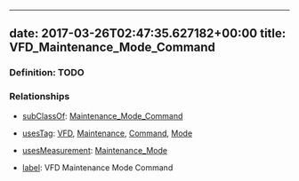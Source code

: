 
---
date: 2017-03-26T02:47:35.627182+00:00
title: VFD_Maintenance_Mode_Command
---
### Definition: TODO

### Relationships

* [subClassOf](http://www.w3.org/2000/01/rdf-schema#subClassOf): [Maintenance_Mode_Command](https://brickschema.org/schema/1.0/Brick#Maintenance_Mode_Command)

* [usesTag](https://brickschema.org/schema/1.0/BrickFrame#usesTag): [VFD](https://brickschema.org/schema/1.0/BrickTag#VFD), [Maintenance](https://brickschema.org/schema/1.0/BrickTag#Maintenance), [Command](https://brickschema.org/schema/1.0/BrickTag#Command), [Mode](https://brickschema.org/schema/1.0/BrickTag#Mode)

* [usesMeasurement](https://brickschema.org/schema/1.0/BrickFrame#usesMeasurement): [Maintenance_Mode](https://brickschema.org/schema/1.0/Brick#Maintenance_Mode)

* [label](http://www.w3.org/2000/01/rdf-schema#label): VFD Maintenance Mode Command

